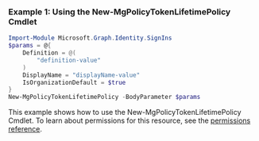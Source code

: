 ### Example 1: Using the New-MgPolicyTokenLifetimePolicy Cmdlet
```powershell
Import-Module Microsoft.Graph.Identity.SignIns
$params = @{
	Definition = @(
		"definition-value"
	)
	DisplayName = "displayName-value"
	IsOrganizationDefault = $true
}
New-MgPolicyTokenLifetimePolicy -BodyParameter $params
```
This example shows how to use the New-MgPolicyTokenLifetimePolicy Cmdlet.
To learn about permissions for this resource, see the [permissions reference](/graph/permissions-reference).
